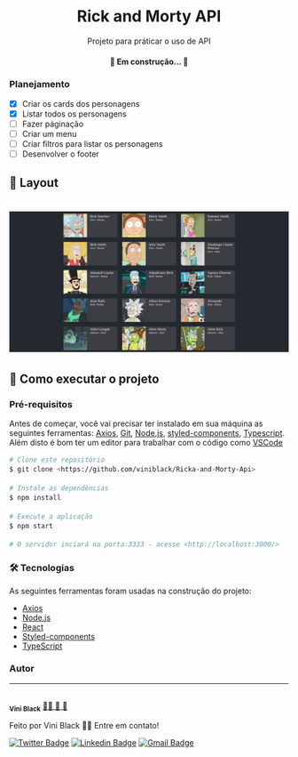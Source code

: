 <h1 align="center">
  Rick and Morty API
</h1>

<p align="center"> Projeto para práticar o uso de API</p>

<h4 align="center"> 
	🚧 Em construção...  🚧
</h4>

### Planejamento

- [x] Criar os cards dos personagens
- [x] Listar todos os personagens
- [ ] Fazer páginação 
- [ ] Criar um menu
- [ ] Criar filtros para listar os personagens 
- [ ] Desenvolver o footer

## 🎨 Layout

<h1 align="center">
  <img alt="NextLevelWeek" title="#NextLevelWeek" src="./assets/rick-and-morty.png" />
</h1>

## 🚀 Como executar o projeto

### Pré-requisitos

Antes de começar, você vai precisar ter instalado em sua máquina as seguintes ferramentas:
[Axios](https://www.npmjs.com/package/axios), [Git](https://git-scm.com), [Node.js](https://nodejs.org/en/), [styled-components](https://styled-components.com/), [Typescript](https://create-react-app.dev/docs/adding-typescript/). Além disto é bom ter um editor para trabalhar com o código como [VSCode](https://code.visualstudio.com/)

```bash
# Clone este repositório
$ git clone <https://github.com/viniblack/Ricka-and-Morty-Api>

# Instale as dependências
$ npm install

# Execute a aplicação 
$ npm start

# O servidor inciará na porta:3333 - acesse <http://localhost:3000/>
```

### 🛠 Tecnologias

As seguintes ferramentas foram usadas na construção do projeto:

- [Axios](https://www.npmjs.com/package/axios)
- [Node.js](https://nodejs.org/en/)
- [React](https://pt-br.reactjs.org/)
- [Styled-components](https://styled-components.com/)
- [TypeScript](https://www.typescriptlang.org/)

### Autor
---

<a href="https://github.com/viniblack">
 <img style="border-radius: 50%;" src="https://avatars.githubusercontent.com/u/51183682?s=460&u=c1f09414d262ca2e62a855b9406881a3a26b5e84&v=4" width="100px;" alt=""/>
 <br />
 <sub><b>Vini Black</b></sub></a> <a href="https://github.com/viniblack" title="GitHub">👨‍💻 🚀 🖤</a>

Feito por Vini Black 👋🏽 Entre em contato!

[![Twitter Badge](https://img.shields.io/badge/-@BlackVinii-1ca0f1?style=flat-square&labelColor=1ca0f1&logo=twitter&logoColor=white&link=https://twitter.com/BlackVinii)](https://twitter.com/BlackVinii) 
[![Linkedin Badge](https://img.shields.io/badge/-Vinicius-blue?style=flat-square&logo=Linkedin&logoColor=white&link=https://www.linkedin.com/in/viniblack/)](https://www.linkedin.com/in/viniblack/) 
[![Gmail Badge](https://img.shields.io/badge/-viniciusslsantana@gmail.com-c14438?style=flat-square&logo=Gmail&logoColor=white&link=mailto:viniciusslsantana@gmail.com)](mailto:viniciusslsantana@gmail.com)
